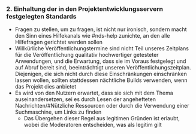 ### 2. Einhaltung der in den Projektentwicklungsservern festgelegten Standards

- Fragen zu stellen, um zu fragen, ist nicht nur ironisch, sondern macht den Sinn eines Hilfekanals wie #nds-help zunichte, an den alle Hilfefragen gerichtet werden sollen
- Willkürliche Veröffentlichungstermine sind nicht Teil unseres Zeitplans für die Veröffentlichung qualitativ hochwertiger getesteter Anwendungen, und die Erwartung, dass sie im Voraus festgelegt und auf Abruf bereit sind, beeinträchtigt unseren Veröffentlichungszeitplan. Diejenigen, die sich nicht durch diese Einschränkungen einschränken lassen wollen, sollten stattdessen nächtliche Builds verwenden, wenn das Projekt dies anbietet
- Es wird von den Nutzern erwartet, dass sie sich mit dem Thema auseinandersetzen, sei es durch Lesen der angehefteten Nachrichten/#Nützliche Ressourcen oder durch die Verwendung einer Suchmaschine, um Links zu finden
   - Das Übergehen dieser Regel aus legitimen Gründen ist erlaubt, wobei die Moderatoren entscheiden, was als legitim gilt

